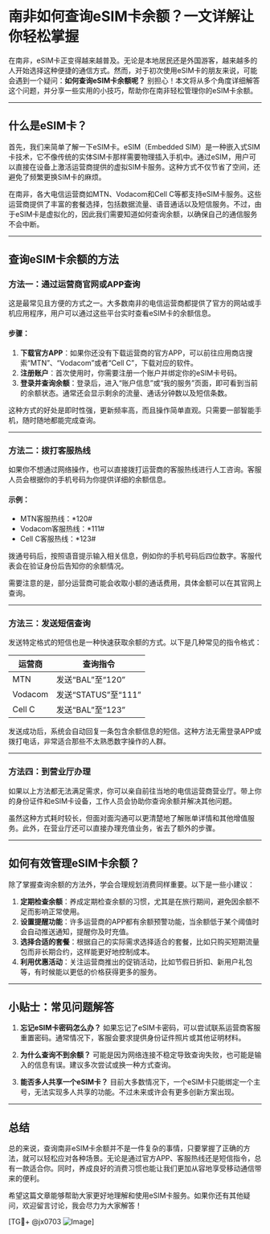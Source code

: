 # 南非如何查询eSIM卡余额？一文详解让你轻松掌握

在南非，eSIM卡正变得越来越普及。无论是本地居民还是外国游客，越来越多的人开始选择这种便捷的通信方式。然而，对于初次使用eSIM卡的朋友来说，可能会遇到一个疑问：**如何查询eSIM卡余额呢？** 别担心！本文将从多个角度详细解答这个问题，并分享一些实用的小技巧，帮助你在南非轻松管理你的eSIM卡余额。

---

## 什么是eSIM卡？

首先，我们来简单了解一下eSIM卡。eSIM（Embedded SIM）是一种嵌入式SIM卡技术，它不像传统的实体SIM卡那样需要物理插入手机中。通过eSIM，用户可以直接在设备上激活运营商提供的虚拟SIM卡服务。这种方式不仅节省了空间，还避免了频繁更换SIM卡的麻烦。

在南非，各大电信运营商如MTN、Vodacom和Cell C等都支持eSIM卡服务。这些运营商提供了丰富的套餐选择，包括数据流量、语音通话以及短信服务。不过，由于eSIM卡是虚拟化的，因此我们需要知道如何查询余额，以确保自己的通信服务不会中断。

---

## 查询eSIM卡余额的方法

### 方法一：通过运营商官网或APP查询

这是最常见且方便的方式之一。大多数南非的电信运营商都提供了官方的网站或手机应用程序，用户可以通过这些平台实时查看eSIM卡的余额信息。

#### 步骤：
1. **下载官方APP**：如果你还没有下载运营商的官方APP，可以前往应用商店搜索“MTN”、“Vodacom”或者“Cell C”，下载对应的软件。
2. **注册账户**：首次使用时，你需要注册一个账户并绑定你的eSIM卡号码。
3. **登录并查询余额**：登录后，进入“账户信息”或“我的服务”页面，即可看到当前的余额状态。通常还会显示剩余的流量、通话分钟数以及短信条数。

这种方式的好处是即时性强，更新频率高，而且操作简单直观。只需要一部智能手机，随时随地都能完成查询。

---

### 方法二：拨打客服热线

如果你不想通过网络操作，也可以直接拨打运营商的客服热线进行人工咨询。客服人员会根据你的手机号码为你提供详细的余额信息。

#### 示例：
- MTN客服热线：*120#
- Vodacom客服热线：*111#
- Cell C客服热线：*123#

拨通号码后，按照语音提示输入相关信息，例如你的手机号码后四位数字。客服代表会在验证身份后告知你的余额情况。

需要注意的是，部分运营商可能会收取小额的通话费用，具体金额可以在其官网上查询。

---

### 方法三：发送短信查询

发送特定格式的短信也是一种快速获取余额的方式。以下是几种常见的指令格式：

| 运营商 | 查询指令               |
|--------|-----------------------|
| MTN    | 发送“BAL”至“120”     |
| Vodacom| 发送“STATUS”至“111”   |
| Cell C | 发送“BAL”至“123”      |

发送成功后，系统会自动回复一条包含余额信息的短信。这种方法无需登录APP或拨打电话，非常适合那些不太熟悉数字操作的人群。

---

### 方法四：到营业厅办理

如果以上方法都无法满足需求，你可以亲自前往当地的电信运营商营业厅。带上你的身份证件和eSIM卡设备，工作人员会协助你查询余额并解决其他问题。

虽然这种方式耗时较长，但面对面沟通可以更清楚地了解账单详情和其他增值服务。此外，在营业厅还可以直接办理充值业务，省去了额外的步骤。

---

## 如何有效管理eSIM卡余额？

除了掌握查询余额的方法外，学会合理规划消费同样重要。以下是一些小建议：

1. **定期检查余额**：养成定期检查余额的习惯，尤其是在旅行期间，避免因余额不足而影响正常使用。
2. **设置提醒功能**：许多运营商的APP都有余额预警功能，当余额低于某个阈值时会自动推送通知，提醒你及时充值。
3. **选择合适的套餐**：根据自己的实际需求选择适合的套餐，比如只购买短期流量包而非长期合约，这样能更好地控制成本。
4. **利用优惠活动**：关注运营商推出的促销活动，比如节假日折扣、新用户礼包等，有时候能以更低的价格获得更多的服务。

---

## 小贴士：常见问题解答

1. **忘记eSIM卡密码怎么办？**
   如果忘记了eSIM卡密码，可以尝试联系运营商客服重置密码。通常情况下，客服会要求提供身份证件照片或其他证明材料。

2. **为什么查询不到余额？**
   可能是因为网络连接不稳定导致查询失败，也可能是输入的信息有误。建议多次尝试或换一种方式查询。

3. **能否多人共享一个eSIM卡？**
   目前大多数情况下，一个eSIM卡只能绑定一个主号，无法实现多人共享的功能。不过未来或许会有更多创新方案出现。

---

## 总结

总的来说，查询南非eSIM卡余额并不是一件复杂的事情，只要掌握了正确的方法，就可以轻松应对各种场景。无论是通过官方APP、客服热线还是短信指令，总有一款适合你。同时，养成良好的消费习惯也能让我们更加从容地享受移动通信带来的便利。

希望这篇文章能够帮助大家更好地理解和使用eSIM卡服务。如果你还有其他疑问，欢迎留言讨论，我会尽力为大家解答！

[TG💪+ @jx0703 ![Image](https://github.com/user-attachments/assets/dbca1d08-cadb-493c-b0ec-ad6f7a83f270)]